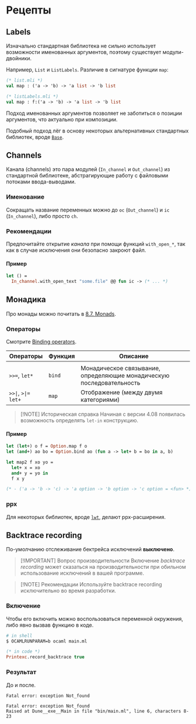 # Рецепты

## Labels

Изначально стандартная библиотека не сильно использует возможности именованных аргументов, поэтому существует модули-двойники.

Например, `List` и `ListLabels`. Различие в сигнатуре функции `map`:

```ocaml
(* list.mli *)
val map : ('a -> 'b) -> 'a list -> 'b list

(* listLabels.mli *)
val map : f:('a -> 'b) -> 'a list -> 'b list
```

Подход именованных аргументов позволяет не заботиться о позиции аргументов, что актуально при композиции.

Подобный подход лёг в основу некоторых альтернативных стандартных библиотек, вроде [`Base`](./libraries/core/base.md).

## Channels

Канала (channels) это пара модулей (`In_channel` и `Out_channel`) из стандартной библиотеке, абстрагирующие работу с файловыми потоками ввода-выводами.

### Именование

Сокращать название переменных можно до `oc` (`Out_channel`) и `ic` (`In_channel`), либо просто `ch`.

### Рекомендации

Предпочитайте открытие _канала_ при помощи функций `with_open_*`, так как в случае исключения они безопасно закроют файл.

#### Пример

```ocaml
let () =
  In_channel.with_open_text "some.file" @@ fun ic -> (* ... *)
```

## Монадика

Про монады можно почитать в [8.7. Monads](https://cs3110.github.io/textbook/chapters/ds/monads.html).

### Операторы

<!-- Де-факто зачастую используются подобные операторы: -->

Смотрите [Binding operators](https://ocaml.org/manual/bindingops.html).

| Операторы             | Функция | Описание                                                              |
| --------------------- | ------- | --------------------------------------------------------------------- |
|                       |         |                                                                       |
| `>>=`, `let*`         | `bind`  | Монадическое связывание, определяющие монадическую последовательность |
| `>>\|`, `>\|=` `let+` | `map`   | Отображение (между двумя категориями)                                 |

> [!NOTE] Историческая справка
> Начиная с версии 4.08 появилась возможность определять `let-in` конструкцию.

#### Пример

```ocaml
let (let+) o f = Option.map f o
let (and+) ao bo = Option.bind ao (fun a -> let+ b = bo in a, b)

let map2 f xo yo =
  let+ x = xo
  and+ y = yo in
  f x y

(* - ('a -> 'b -> 'c) -> 'a option -> 'b option -> 'c option = <fun> *)
```

### ppx

Для некоторых библиотек, вроде [`lwt`](./libraries/concurrency/lwt.md), делают ppx-расширения.

## Backtrace recording

По-умолчанию отслеживание бектрейса исключений **выключено**.

> [!IMPORTANT] Вопрос производительности
> Включение _backtrace recording_ может сказаться на производительности при обильном использование исключений в вашей программе.

> [!NOTE] Рекомендации
> Используйте backtrace recording исключительно во время разработки.

### Включение

Чтобы его включить можно воспользоваться переменной окружения, либо явно вызвав функцию в коде.

```sh
# in shell
$ OCAMLRUNPARAM=b ocaml main.ml
```

```ocaml
(* in code *)
Printexc.record_backtrace true
```

### Результат

До и после.

```
Fatal error: exception Not_found

Fatal error: exception Not_found
Raised at Dune__exe__Main in file "bin/main.ml", line 6, characters 8-23
```

